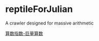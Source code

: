 # reptileForJulian
A crawler designed for massive arithmetic

[算数指数-巨量算数](https://trendinsight.oceanengine.com/arithmetic-index?type=3)
